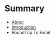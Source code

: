 # Summary

* [About](README.md)
* [Introduction](01_Introduction/1_introduction.md)
* RoundTrip To Excel

